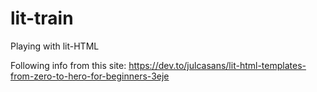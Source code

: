 # lit-train
Playing with lit-HTML

Following info from this site:
https://dev.to/julcasans/lit-html-templates-from-zero-to-hero-for-beginners-3eje
